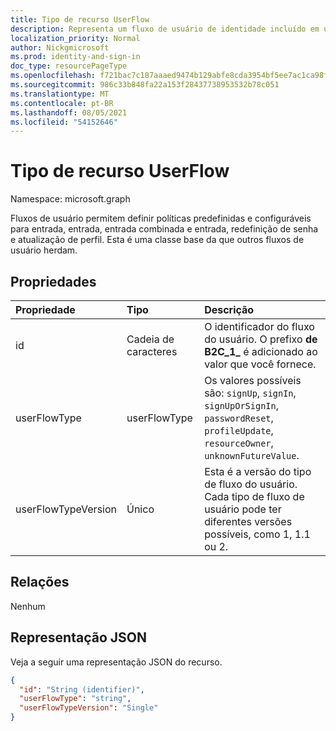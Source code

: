 ```yaml
---
title: Tipo de recurso UserFlow
description: Representa um fluxo de usuário de identidade incluído em uma jornada de autenticação interna.
localization_priority: Normal
author: Nickgmicrosoft
ms.prod: identity-and-sign-in
doc_type: resourcePageType
ms.openlocfilehash: f721bac7c187aaaed9474b129abfe8cda3954bf5ee7ac1ca98f685f16818408f
ms.sourcegitcommit: 986c33b848fa22a153f28437738953532b78c051
ms.translationtype: MT
ms.contentlocale: pt-BR
ms.lasthandoff: 08/05/2021
ms.locfileid: "54152646"
---
```

# <a name="userflow-resource-type"></a>Tipo de recurso UserFlow

Namespace: microsoft.graph

Fluxos de usuário permitem definir políticas predefinidas e configuráveis para entrada, entrada, entrada combinada e entrada, redefinição de senha e atualização de perfil. Esta é uma classe base da que outros fluxos de usuário herdam.

## <a name="properties"></a>Propriedades

| Propriedade     | Tipo        | Descrição |
|:-------------|:------------|:------------|
|id|Cadeia de caracteres| O identificador do fluxo do usuário. O prefixo **de B2C_1_** é adicionado ao valor que você fornece.|
|userFlowType|userFlowType| Os valores possíveis são: `signUp`, `signIn`, `signUpOrSignIn`, `passwordReset`, `profileUpdate`, `resourceOwner`, `unknownFutureValue`.|
|userFlowTypeVersion|Único| Esta é a versão do tipo de fluxo do usuário. Cada tipo de fluxo de usuário pode ter diferentes versões possíveis, como 1, 1.1 ou 2.  |

## <a name="relationships"></a>Relações

Nenhum

## <a name="json-representation"></a>Representação JSON

Veja a seguir uma representação JSON do recurso.

<!-- {
  "blockType": "resource",
  "optionalProperties": [

  ],
  "@odata.type": "microsoft.graph.UserFlow",
  "keyProperty": "id"
}-->

```json
{
  "id": "String (identifier)",
  "userFlowType": "string",
  "userFlowTypeVersion": "Single"
}
```

<!-- uuid: 16cd6b66-4b1a-43a1-adaf-3a886856ed98
2019-02-04 14:57:30 UTC -->
<!-- {
  "type": "#page.annotation",
  "description": "UserFlow resource",
  "keywords": "",
  "section": "documentation",
  "tocPath": ""
}-->
